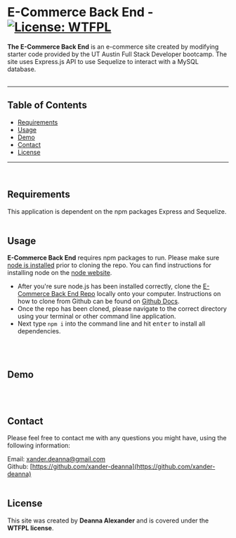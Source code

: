 # **E-Commerce Back End** - [![License: WTFPL](https://img.shields.io/badge/License-WTFPL-brightgreen.svg)](http://www.wtfpl.net/about/)
    
**The E-Commerce Back End** is an e-commerce site created by modifying starter code provided by the UT Austin Full Stack Developer bootcamp. The site uses Express.js API to use Sequelize to interact with a MySQL database.
<br>
<br>
<hr>
    
## Table of Contents
* [Requirements](#Requirements)
* [Usage](#Usage)
* [Demo](#Demo)
* [Contact](#Contact)
* [License](#license)
<hr>
<br>
                
## Requirements
This application is dependent on the npm packages Express and Sequelize.
<br>
<br>
            
## Usage
**E-Commerce Back End** requires npm packages to run. Please make sure [node is installed](https://nodejs.org/en/download/) prior to cloning the repo. You can find instructions for installing node on the [node website](https://nodejs.org/en/download/).
* After you're sure node.js has been installed correctly, clone the [E-Commerce Back End Repo](https://github.com/xander-deanna/e-commerce-back-end) locally onto your computer. Instructions on how to clone from Github can be found on [Github Docs](https://docs.github.com/en/github/creating-cloning-and-archiving-repositories/cloning-a-repository).
* Once the repo has been cloned, please navigate to the correct directory using your terminal or other command line application. 
* Next type <code>npm i</code> into the command line and hit <kbd>enter</kbd> to install all dependencies.
<br>
<br>

## Demo
<br>
<br>
    
## Contact
Please feel free to contact me with any questions you might have, using the following information:
    
Email: [xander.deanna@gmail.com](mailto:xander.deanna@gmail.com)
<br>
Github: [https://github.com/xander-deanna](https://github.com/xander-deanna)
<br>
<br>

## License
This site was created by **Deanna Alexander** and is covered under the **WTFPL license**.
<br>
<br>
